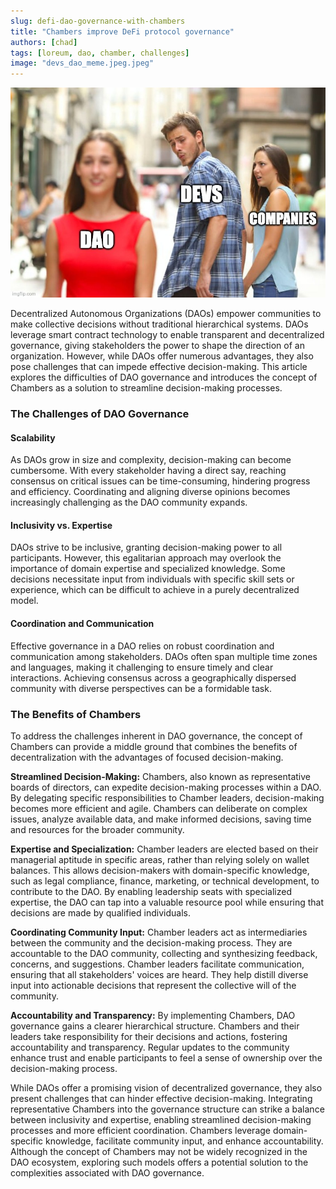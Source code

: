 ```yaml
---
slug: defi-dao-governance-with-chambers
title: "Chambers improve DeFi protocol governance"
authors: [chad]
tags: [loreum, dao, chamber, challenges]
image: "devs_dao_meme.jpeg.jpeg"
---
```


![DAOs leverage smart contract technology to enable transparent and decentralized governance, giving stakeholders the power to shape the direction of an organization.](./devs_dao_meme.jpeg)

Decentralized Autonomous Organizations (DAOs) empower communities to make collective decisions without traditional hierarchical systems. DAOs leverage smart contract technology to enable transparent and decentralized governance, giving stakeholders the power to shape the direction of an organization. However, while DAOs offer numerous advantages, they also pose challenges that can impede effective decision-making. This article explores the difficulties of DAO governance and introduces the concept of Chambers as a solution to streamline decision-making processes.

<!-- truncate -->

<h3>The Challenges of DAO Governance</h3>

<h4>Scalability</h4>

As DAOs grow in size and complexity, decision-making can become cumbersome. With every stakeholder having a direct say, reaching consensus on critical issues can be time-consuming, hindering progress and efficiency. Coordinating and aligning diverse opinions becomes increasingly challenging as the DAO community expands.

<h4>Inclusivity vs. Expertise</h4>

DAOs strive to be inclusive, granting decision-making power to all participants. However, this egalitarian approach may overlook the importance of domain expertise and specialized knowledge. Some decisions necessitate input from individuals with specific skill sets or experience, which can be difficult to achieve in a purely decentralized model.

<h4>Coordination and Communication</h4>

Effective governance in a DAO relies on robust coordination and communication among stakeholders. DAOs often span multiple time zones and languages, making it challenging to ensure timely and clear interactions. Achieving consensus across a geographically dispersed community with diverse perspectives can be a formidable task.

<h3>The Benefits of Chambers</h3>

To address the challenges inherent in DAO governance, the concept of Chambers can provide a middle ground that combines the benefits of decentralization with the advantages of focused decision-making.

**Streamlined Decision-Making:** Chambers, also known as representative boards of directors, can expedite decision-making processes within a DAO. By delegating specific responsibilities to Chamber leaders, decision-making becomes more efficient and agile. Chambers can deliberate on complex issues, analyze available data, and make informed decisions, saving time and resources for the broader community.

**Expertise and Specialization:** Chamber leaders are elected based on their managerial aptitude in specific areas, rather than relying solely on wallet balances. This allows decision-makers with domain-specific knowledge, such as legal compliance, finance, marketing, or technical development, to contribute to the DAO. By enabling leadership seats with specialized expertise, the DAO can tap into a valuable resource pool while ensuring that decisions are made by qualified individuals.

**Coordinating Community Input:** Chamber leaders act as intermediaries between the community and the decision-making process. They are accountable to the DAO community, collecting and synthesizing feedback, concerns, and suggestions. Chamber leaders facilitate communication, ensuring that all stakeholders' voices are heard. They help distill diverse input into actionable decisions that represent the collective will of the community.

**Accountability and Transparency:** By implementing Chambers, DAO governance gains a clearer hierarchical structure. Chambers and their leaders take responsibility for their decisions and actions, fostering accountability and transparency. Regular updates to the community enhance trust and enable participants to feel a sense of ownership over the decision-making process.


While DAOs offer a promising vision of decentralized governance, they also present challenges that can hinder effective decision-making. Integrating representative Chambers into the governance structure can strike a balance between inclusivity and expertise, enabling streamlined decision-making processes and more efficient coordination. Chambers leverage domain-specific knowledge, facilitate community input, and enhance accountability. Although the concept of Chambers may not be widely recognized in the DAO ecosystem, exploring such models offers a potential solution to the complexities associated with DAO governance.


